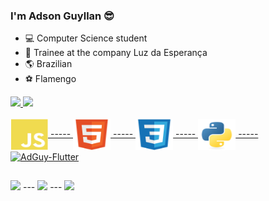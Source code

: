 ### I'm Adson Guyllan 😎

- 💻 Computer Science student
- 🏢 Trainee at the company Luz da Esperança
- 🌎 Brazilian
- ⚽ Flamengo

<div>
  <a href="https://github.com/adsonguyllan">
  <img height="180em" src="https://github-readme-stats.vercel.app/api?username=adsonguyllan&show_icons=true&theme=vision-friendly-dark&include_all_commits=true&count_private=true"/>
  <img height="180em" src="https://github-readme-stats.vercel.app/api/top-langs/?username=adsonguyllan&layout=compact&langs_count=7&theme=vision-friendly-dark"/>
</div>

  <div style="display: inline_block"><br>
  <img align="center" alt="AdGuy-Js" height="50" width="60" src="https://raw.githubusercontent.com/devicons/devicon/master/icons/javascript/javascript-plain.svg">
    -----
  <img align="center" alt="AdGuy-HTML" height="50" width="60" src="https://raw.githubusercontent.com/devicons/devicon/master/icons/html5/html5-original.svg">
    -----
  <img align="center" alt="AdGuy-CSS" height="50" width="60" src="https://raw.githubusercontent.com/devicons/devicon/master/icons/css3/css3-original.svg">
    -----
  <img align="center" alt="AdGuy-Python" height="50" width="60" src="https://raw.githubusercontent.com/devicons/devicon/master/icons/python/python-original.svg">
    -----
  <img align="center" alt="AdGuy-Flutter" height="50" width="60" src="http://www.w3.org/2000/svg">
</div>
  
  ##
  
  <div> 
  <a href="https://instagram.com/adsn_guylln" target="_blank"><img src="https://img.shields.io/badge/-Instagram-%23E4405F?style=for-the-badge&logo=instagram&logoColor=white" target="_blank"></a>
    ---
  <a href = "mailto:adsguyll365@gmail.com"><img src="https://img.shields.io/badge/-Gmail-%23333?style=for-the-badge&logo=gmail&logoColor=white" target="_blank"></a>
    ---
  <a href="https://www.linkedin.com/in/adson-guyllan-39a23721a/"_blank"><img src="https://img.shields.io/badge/-LinkedIn-%230077B5?style=for-the-badge&logo=linkedin&logoColor=white" target="_blank"></a>
 

